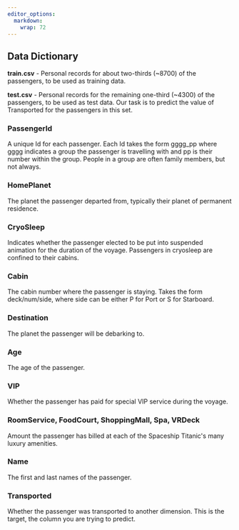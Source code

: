 ```yaml
---
editor_options: 
  markdown: 
    wrap: 72
---
```


## Data Dictionary

**train.csv** - Personal records for about two-thirds (\~8700) of the
passengers, to be used as training data.

**test.csv** - Personal records for the remaining one-third (\~4300) of
the passengers, to be used as test data. Our task is to predict the
value of Transported for the passengers in this set.

### PassengerId

A unique Id for each passenger. Each Id takes the form gggg_pp where
gggg indicates a group the passenger is travelling with and pp is their
number within the group. People in a group are often family members, but
not always.

### HomePlanet

The planet the passenger departed from, typically their planet of
permanent residence.

### CryoSleep

Indicates whether the passenger elected to be put into suspended
animation for the duration of the voyage. Passengers in cryosleep are
confined to their cabins.

### Cabin

The cabin number where the passenger is staying. Takes the form
deck/num/side, where side can be either P for Port or S for Starboard.

### Destination

The planet the passenger will be debarking to.

### Age

The age of the passenger.

### VIP

Whether the passenger has paid for special VIP service during the
voyage.

### RoomService, FoodCourt, ShoppingMall, Spa, VRDeck

Amount the passenger has billed at each of the Spaceship Titanic's many
luxury amenities.

### Name

The first and last names of the passenger.

### Transported

Whether the passenger was transported to another dimension. This is the
target, the column you are trying to predict.
